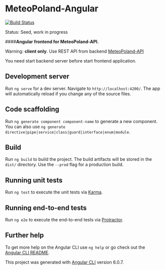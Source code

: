 # MeteoPoland-Angular
[![Build Status](https://travis-ci.org/eninja/MeteoPoland-Angular.svg?branch=master)](https://travis-ci.org/eninja/MeteoPoland-Angular)

Status: Seed, work in progress

####**Angular frontend for MeteoPoland-API.**

Warning: **client only**. 
  Use REST API from backend [MeteoPoland-API](https://github.com/eninja/MeteoPoland-API)
  
  You need start backend server before start frontend application.

## Development server

Run `ng serve` for a dev server. Navigate to `http://localhost:4200/`. The app will automatically reload if you change any of the source files.

## Code scaffolding

Run `ng generate component component-name` to generate a new component. You can also use `ng generate directive|pipe|service|class|guard|interface|enum|module`.

## Build

Run `ng build` to build the project. The build artifacts will be stored in the `dist/` directory. Use the `--prod` flag for a production build.

## Running unit tests

Run `ng test` to execute the unit tests via [Karma](https://karma-runner.github.io).

## Running end-to-end tests

Run `ng e2e` to execute the end-to-end tests via [Protractor](http://www.protractortest.org/).

## Further help

To get more help on the Angular CLI use `ng help` or go check out the [Angular CLI README](https://github.com/angular/angular-cli/blob/master/README.md).

This project was generated with [Angular CLI](https://github.com/angular/angular-cli) version 6.0.7.

